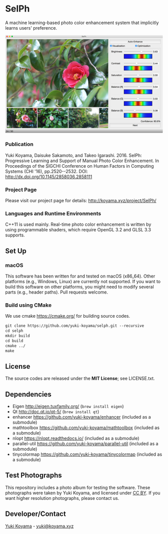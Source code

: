 # SelPh
A machine learning-based photo color enhancement system that implicitly learns users' preference.

![](docs/images/system.jpg)

### Publication
Yuki Koyama, Daisuke Sakamoto, and Takeo Igarashi. 2016. SelPh: Progressive Learning and Support of Manual Photo Color Enhancement. In Proceedings of the SIGCHI Conference on Human Factors in Computing Systems (CHI '16), pp.2520--2532. DOI: http://dx.doi.org/10.1145/2858036.2858111

### Project Page
Please visit our project page for details: <http://koyama.xyz/project/SelPh/>

### Languages and Runtime Environments
C++11 is used mainly. Real-time photo color enhancement is written by using programmable shaders, which require OpenGL 3.2 and GLSL 3.3 supports.

## Set Up

### macOS
This software has been written for and tested on macOS (x86_64). Other platforms (e.g., Windows, Linux) are currently not supported. If you want to build this software on other platforms, you might need to modify several parts (e.g., header paths). Pull requests welcome.

### Build using CMake
We use cmake https://cmake.org/ for building source codes.

```
git clone https://github.com/yuki-koyama/selph.git --recursive
cd selph
mkdir build
cd build
cmake ../
make
```

## License
The source codes are released under the **MIT License**; see LICENSE.txt.

## Dependencies

- Eigen http://eigen.tuxfamily.org/ (`brew install eigen`)
- Qt http://doc.qt.io/qt-5/ (`brew install qt`)
- enhancer https://github.com/yuki-koyama/enhancer (included as a submodule)
- mathtoolbox https://github.com/yuki-koyama/mathtoolbox (included as a submodule)
- nlopt https://nlopt.readthedocs.io/ (included as a submodule)
- parallel-util https://github.com/yuki-koyama/parallel-util (included as a submodule)
- tinycolormap https://github.com/yuki-koyama/tinycolormap (included as a submodule)

## Test Photographs
This repository includes a photo album for testing the software. These photographs were taken by Yuki Koyama, and licensed under [CC BY](https://creativecommons.org/licenses/by/4.0/). If you want higher resolution photographs, please contact us.

## Developer/Contact
[Yuki Koyama](https://koyama.xyz/) - [yuki@koyama.xyz](mailto:yuki@koyama.xyz)
